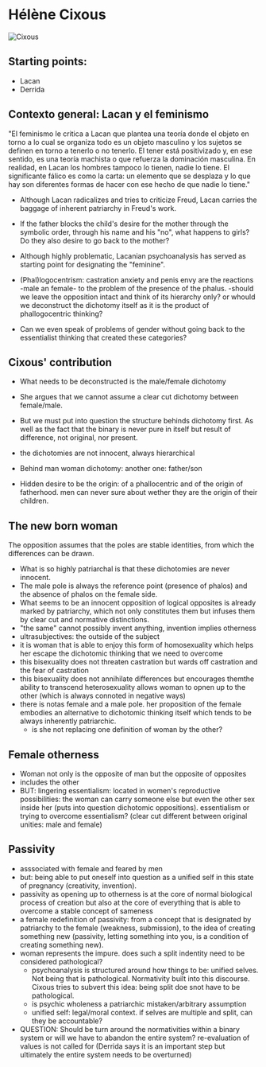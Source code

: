 # Hélène Cixous
![Cixous](https://cdn.radiofrance.fr/s3/cruiser-production/2018/08/7b43db82-33d0-4ad6-909b-20910d3ca6a1/838_cixous.jpg)
## Starting points:
- Lacan
- Derrida 

## Contexto general: Lacan y el feminismo

  "El feminismo le critica a Lacan que plantea una teoría donde el objeto en torno a lo cual se organiza todo es un objeto masculino y los sujetos se definen en torno a tenerlo o no tenerlo. El tener está positivizado y, en ese sentido, es una teoría machista o que refuerza la dominación masculina.
  En realidad, en Lacan los hombres tampoco lo tienen, nadie lo tiene. El significante fálico es como la carta: un elemento que se desplaza y lo que hay son diferentes formas de hacer con ese hecho de que nadie lo tiene."
  
- Although Lacan radicalizes and tries to criticize Freud, Lacan carries the baggage of inherent patriarchy in Freud's work.
- If the father blocks the child's desire for the mother through the symbolic order, through his name and his "no", what happens to girls? Do they also desire to go back to the mother?

- Although highly problematic, Lacanian psychoanalysis has served as starting point for designating the "feminine".
- (Phal)logocentrism: castration anxiety and penis envy are the reactions -male an female- to the problem of the presence of the phalus.
-should we leave the opposition intact and think of its hierarchy only? or whould we deconstruct the dichotomy itself as it is the product of phallogocentric thinking?
   
- Can we even speak of problems of gender without going back to the essentialist thinking that created these categories?
  
## Cixous' contribution
- What needs to be deconstructed is the male/female dichotomy
- She argues that we cannot assume a clear cut dichotomy between female/male.
- But we must put into question the structure behinds dichotomy first. As well as the fact that the binary is never pure in itself but result of difference, not original, nor present.
- the dichotomies are not innocent, always hierarchical
- Behind man woman dichotomy: another one: father/son

- Hidden desire to be the origin: of a phallocentric and of the origin of fatherhood. men can never sure about wether they are the origin of their children.

## The new born woman
The opposition assumes that the poles are stable identities, from which the differences can be drawn. 
- What is so highly patriarchal is that these dichotomies are never innocent. 
- The male pole is always the reference point (presence of phalos) and the absence of phalos on the female side.
-  What seems to be an innocent opposition of logical opposites is already marked by patriarchy, which not only constitutes them but infuses them by clear cut and normative distinctions.
-  "the same" cannot possibly invent anything, invention implies otherness 
-  ultrasubjectives: the outside of the subject
-  it is woman that is able to enjoy this form of homosexuality which helps her escape the dichotomic thinking that we need to overcome
-  this bisexuality does not threaten castration but wards off castration and the fear of castration
-  this bisexuality does not annihilate differences but encourages themthe ability to transcend heterosexuality allows woman to opnen up to the other (which is always connoted in negative ways)
-  there is notas female and a male pole. her proposition of the female embodies an alternative to dichotomic thinking itself which tends to be always inherently patriarchic.
   -  is she not replacing one definition of woman by the other?

## Female otherness
- Woman not only is the opposite of man but the opposite of opposites
- includes the other
- BUT: lingering essentialism: located in women's reproductive possibilities: the woman can carry someone else but even the other sex inside her (puts into question dichotomic oppositions). essentialism or trying to overcome essentialism? (clear cut different between original unities: male and female)
## Passivity
- asssociated with female and feared by men
- but: being able to put oneself into question as a unified self in this state of pregnancy (creativity, invention).
- passivity as opening up to otherness is at the core of normal biological process of creation but also at the core of everything that is able to overcome a stable concept of sameness
- a female redefinition of passivity: from a concept that is designated by patriarchy to the female (weakness, submission), to the idea of creating something new (passivity, letting something into you, is a condition of creating something new).
- woman represents the impure. does such a split indentity need to be considered pathological?
  - psychoanalysis is structured around how things to be: unified selves. Not being that is pathological. Normativity built into this discourse. Cixous tries to subvert this idea: being split doe snot have to be pathological.
  - is psychic wholeness a patriarchic mistaken/arbitrary assumption
  - unified self: legal/moral context. if selves are multiple and split, can they be accountable?
- QUESTION: Should be turn around the normativities within a binary system or will we have to abandon the entire system? re-evaluation of values is not called for (Derrida says it is an important step but ultimately the entire system needs to be overturned)

